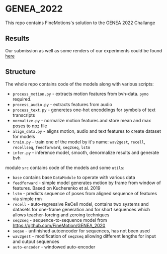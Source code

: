 # GENEA_2022
This repo contains FineMotions's solution to the GENEA 2022 Challange

## Results
Our submission as well as some renders of our experiments could be 
found [here](https://drive.google.com/drive/folders/1fMnBO2Z1iTqqfWy_gR5VFwfGHJ-ZjkQY?usp=sharing)

## Structure
The whole repo contains code of the models along with various scripts:
- `process_motion.py` - extracts motion features from bvh-data. `pymo` required.
- `process_audio.py` - extracts features from audio
- `process_text.py` - generetes one-hot encoddings for symbols of text transcripts
- `normalize.py` - normalize motion features and store mean and max poses to npz file
- `align_data.py` - aligns motion, audio and text features to create dataset for models
- `train.py` - train one of the model by it's name: `wav2gest`, `recell`, `recellseq`, `feedforward`, `seq2seq`, `lstm`
- `infer.py` - inference model, smooth, denormalize results and generate bvh

module `src` contains code of the models and some `utils`:
- `base` contains base `DataModule` to operate with various data
- `feedforward` - simple model generates motion by frame from window of features. Based on Kucherenko et al. 2019 
- `lstm` - predicts sequence of poses from aligned sequence of features via simple rnn
- `recell` - auto-regressive ReCell model, contains two systems and datasets for one-frame generation 
and for short sequences which allows teacher-forcing and zeroing techniques
- `seq2seq` - sequence-to-sequence model from https://github.com/FineMotion/GENEA_2020
- `seqae` - unfinished autoencoder for sequences, has not been used
- `wav2gest` - modification of `seq2seq` allowing different lengths for input and output sequences 
- `auto-encoder` - windowed auto-encoder
